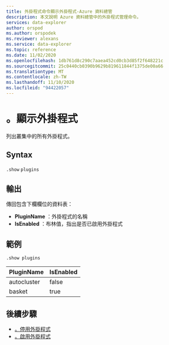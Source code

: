 ```yaml
---
title: 外掛程式命令顯示外掛程式-Azure 資料總管
description: 本文說明 Azure 資料總管中的外掛程式管理命令。
services: data-explorer
author: orspod
ms.author: orspodek
ms.reviewer: alexans
ms.service: data-explorer
ms.topic: reference
ms.date: 11/02/2020
ms.openlocfilehash: 1db761d8c290c7aaea452cd0cb3d85f2f648221c
ms.sourcegitcommit: 25c0440cb0390b9629b819611844f1375de00a66
ms.translationtype: MT
ms.contentlocale: zh-TW
ms.lasthandoff: 11/10/2020
ms.locfileid: "94422057"
---
```

# <a name="show-plugins"></a>。顯示外掛程式


列出叢集中的所有外掛程式。

## <a name="syntax"></a>Syntax

`.show` `plugins`

## <a name="output"></a>輸出

傳回包含下欄欄位的資料表：
* **PluginName** ：外掛程式的名稱
* **IsEnabled** ：布林值，指出是否已啟用外掛程式

## <a name="example"></a>範例

<!-- csl -->
```kusto
.show plugins
``` 

| PluginName | IsEnabled |
|---|---|
| autocluster | false |
| basket      | true  |

## <a name="next-steps"></a>後續步驟

* [。停用外掛程式](disable-plugin.md)
* [。啟用外掛程式](enable-plugin.md)
